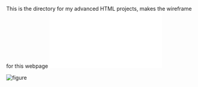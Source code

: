 This is the directory for my advanced HTML projects, makes the wireframe for this webpage
![figure](Homepage.fig)

![figure](https://www.figma.com/file/FoyA9zbR508mfDiNBPTgTd/Homepage-(Copy)?type=design&node-id=3558-182&mode=design&t=hdquNH5fXMNDWYAi-4)

